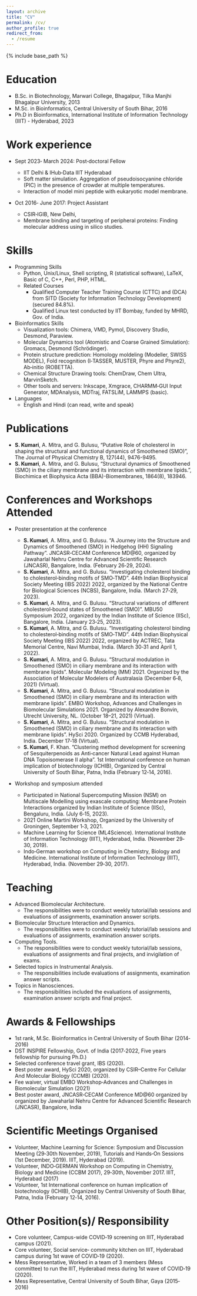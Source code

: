 ```yaml
---
layout: archive
title: "CV"
permalink: /cv/
author_profile: true
redirect_from:
  - /resume
---
```


{% include base_path %}

Education
======
* B.Sc. in Biotechnology, Marwari College, Bhagalpur, Tilka Manjhi Bhagalpur University, 2013
* M.Sc. in Bioinformatics, Central University of South Bihar, 2016
* Ph.D in Bioinformatics, International Institute of Information Technology (IIIT) - Hyderabad, 2023

Work experience
======
* Sept 2023‑ March 2024: Post‑doctoral Fellow
  *  IIT Delhi & IHub‑Data IIIT Hyderabad
  * Soft matter simulation. Aggregation of pseudoisocyanine chloride (PIC) in the presence of crowder at multiple temperatures.
  * Interaction of model mini peptide with eukaryotic model membrane.

* Oct 2016‑ June 2017: Project Assistant
  * CSIR‑IGIB, New Delhi,
  * Membrane binding and targeting of peripheral proteins: Finding molecular address using in silico studies.

Skills
======
* Programming Skills
  * Python, Unix/Linux, Shell scripting, R (statistical software), LaTeX, Basic of C, C++, Perl, PHP, HTML.
  * Related Courses
    * Qualified Computer Teacher Training Course (CTTC) and (DCA) from SITD (Society for Information Technology Development) (secured 84.8%).
    * Qualified Linux test conducted by IIT Bombay, funded by MHRD, Gov. of India.
* Bioinformatics Skills
  * Visualization tools: Chimera, VMD, Pymol, Discovery Studio, Desmond, Paraview.
  * Molecular Dynamics tool (Atomistic and Coarse Grained Simulation): Gromacs, Desmond (Schrödinger).
  * Protein structure prediction: Homology moldeling (Modeller, SWISS MODEL), Fold recognition (I‐TASSER, MUSTER, Phyre and Phyre2), Ab‐initio (ROBETTA).
  * Chemical Structure Drawing tools: ChemDraw, Chem Ultra, MarvinSketch.
  * Other tools and servers: Inkscape, Xmgrace, CHARMM‐GUI Input Generator, MDAnalysis, MDTraj, FATSLiM, LAMMPS (basic).
* Languages
  * English and Hindi (can read, write and speak)

Publications
======
* **S. Kumari**, A. Mitra, and G. Bulusu, “Putative Role of cholesterol in shaping the structural and functional dynamics of Smoothened (SMO)”, The Journal of Physical Chemistry B, 127(44), 9476-9495.
* **S. Kumari**, A. Mitra, and G. Bulusu, “Structural dynamics of Smoothened (SMO) in the ciliary membrane and its interaction with membrane lipids.”, Biochimica et Biophysica Acta (BBA)-Biomembranes, 1864(8), 183946.
  
Conferences and Workshops Attended
======
* Poster presentation at the conference
  * **S. Kumari**, A. Mitra, and G. Bulusu. “A Journey into the Structure and Dynamics of Smoothened
(SMO) in Hedgehog (HH) Signaling Pathway”. JNCASR‑CECAM Conference MD@60, organized by Jawaharlal Nehru
Centre for Advanced Scientific Research (JNCASR), Bangalore, India. (February 26‑29, 2024).
  * **S. Kumari**, A. Mitra, and G. Bulusu. “Investigating cholesterol binding to cholesterol‐binding motifs of SMO‐TMD”. 44th Indian Biophysical Society Meeting (IBS 2022) 2022, organized by the National Centre for Biological Sciences (NCBS), Bangalore, India. (March 27‐29, 2023).
  * **S. Kumari**, A. Mitra, and G. Bulusu. “Structural variations of different cholesterol‐bound states of Smoothened (SMO)”. MBU50 Symposium 2022, organized by the Indian Institute of Science (IISc), Bangalore, India. (January 23‐25, 2023).
  * **S. Kumari**, A. Mitra, and G. Bulusu. “Investigating cholesterol binding to cholesterol‐binding motifs of SMO‐TMD”. 44th Indian Biophysical Society Meeting (IBS 2022) 2022, organized by ACTREC, Tata Memorial Centre, Navi Mumbai, India. (March 30‐31 and April 1, 2022).
  * **S. Kumari**, A. Mitra, and G. Bulusu. “Structural modulation in Smoothened (SMO) in ciliary membrane and its interaction with membrane lipids”. Molecular Modeling (MM) 2021. Organized by the Association of Molecular Modelers of Australasia (December 6‐8, 2021) (Virtual).
  * **S. Kumari**, A. Mitra, and G. Bulusu. “Structural modulation in Smoothened (SMO) in ciliary membrane and its interaction with membrane lipids”. EMBO Workshop, Advances and Challenges in Biomolecular Simulations 2021. Organized by Alexandre Bonvin, Utrecht University, NL. (October 18–21, 2021) (Virtual).
  * **S. Kumari**, A. Mitra, and G. Bulusu. “Structural modulation in Smoothened (SMO) in ciliary membrane and its interaction with membrane lipids”. HySci 2020. Organized by CCMB Hyderabad, India. December 17‐18 (Virtual).
  * **S. Kumari**, F. Khan. ”Clustering method development for screening of Sesquiterpenoids as Anti‐cancer Natural Lead against Human DNA Topoisomerase II alpha”. 1st International conference on human implication of biotechnology (ICHIB), Organized by Central University of South Bihar, Patna, India (February 12‐14, 2016).
    
* Workshop and symposium attended 
  * Participated in National Supercomputing Mission (NSM) on Multiscale Modelling using exascale computing: Membrane Protein Interactions organized by Indian Institute of Science (IISc), Bengaluru, India. (July 6‐15, 2023).
  * 2021 Online Martini Workshop, Organized by the University of Groningen, September 1‐3, 2021.
  * Machine Learning for Science (ML4Science). International Institute of Information Technology (IIIT), Hyderabad, India. (November 29‐30, 2019).
  * Indo‐German workshop on Computing in Chemistry, Biology and Medicine. International Institute of Information Technology (IIIT), Hyderabad, India. (November 29‐30, 2017).

Teaching
======

* Advanced Biomolecular Architecture.
  * The responsibilities were to conduct weekly tutorial/lab sessions and evaluations of assignments, examination answer scripts.
* Biomolecular Structure Interaction and Dynamics.
  * The responsibilities were to conduct weekly tutorial/lab sessions and evaluations of assignments, examination answer scripts.
* Computing Tools.
  * The responsibilities were to conduct weekly tutorial/lab sessions, evaluations of assignments and final projects, and invigilation of exams.
* Selected topics in Instrumental Analysis.
  * The responsibilities include evaluations of assignments, examination answer scripts.
* Topics in Nanosciences.
  * The responsibilities included the evaluations of assignments, examination answer scripts and final project. 
  
Awards & Fellowships
======
* 1st rank, M.Sc. Bioinformatics in Central University of South Bihar (2014‐2016)
* DST INSPIRE Fellowship, Govt. of India (2017‐2022, Five years fellowship for pursuing Ph.D.)
* Selected conference travel grant, IBS (2020).
* Best poster award, HySci 2020, organized by CSIR–Centre For Cellular And Molecular
Biology (CCMB) (2020).
* Fee waiver, virtual EMBO Workshop‐Advances and Challenges in Biomolecular Simulation (2021)
* Best poster award, JNCASR‑CECAM Conference MD@60 organized by organized by
Jawaharlal Nehru Centre for Advanced Scientific Research (JNCASR), Bangalore, India

Scientific Meetings Organised
======
 * Volunteer, Machine Learning for Science: Symposium and Discussion Meeting (29‐30th November, 2019), Tutorials and Hands‐On Sessions (1st December, 2019). IIIT, Hyderabad (2019).
 * Volunteer, INDO‐GERMAN Workshop on Computing in Chemistry, Biology and Medicine (CCBM 2017), 29‐30th, November 2017. IIIT, Hyderabad (2017)
 * Volunteer, 1st International conference on human implication of biotechnology (ICHIB), Organized by Central University of South Bihar, Patna, India (February 12‐14, 2016).

Other Position(s)/ Responsibility
======
 * Core volunteer, Campus-wide COVID‐19 screening on IIIT, Hyderabad campus (2021).
 * Core volunteer, Social service‐ community kitchen on IIIT, Hyderabad campus during 1st wave of COVID‐19 (2020).
 * Mess Representative, Worked in a team of 3 members (Mess committee) to run the IIIT, Hyderabad mess during 1st wave of COVID‐19 (2020).
 * Mess Representative, Central University of South Bihar, Gaya (2015‐2016)


